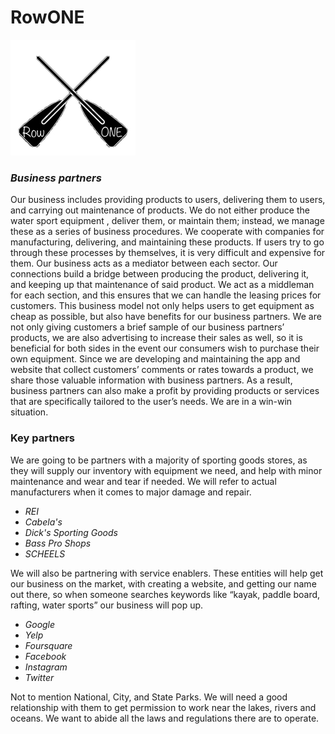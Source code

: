 # RowONE

![](IMG_78243.jpg)

### *Business partners*

Our business includes providing products to users, delivering them to users, and carrying out maintenance of products. We do not either produce the water sport equipment , deliver them, or maintain them; instead, we manage these as a series of business procedures. We cooperate with companies for manufacturing, delivering, and maintaining these products. If users try to go through these processes by themselves, it is very difficult and expensive for them. Our business acts as a mediator between each sector. Our connections build a bridge between producing the product, delivering it, and keeping up that maintenance of said product. We act as a middleman for each section, and this ensures that we can handle the leasing prices for customers. This business model not only helps users to get equipment as cheap as possible, but also have benefits for our business partners. We are not only giving customers a brief sample of our business partners’ products, we are also advertising to increase their sales as well, so it is beneficial for both sides in the event our consumers wish to purchase their own equipment. Since we are developing and maintaining the app and website that collect customers’ comments or rates towards a product, we share those valuable information with business partners. As a result, business partners can also make a profit by providing products or services that are specifically tailored to the user’s needs. We are in a win-win situation.

### **Key partners**

We are going to be partners with a majority of sporting goods stores, 
as they will supply our inventory with equipment we need, and help with minor 
maintenance and wear and tear if needed. We will refer to actual manufacturers 
when it comes to major damage and repair.


* *REI* 
* *Cabela's* 
* *Dick's Sporting Goods* 
* *Bass Pro Shops*
* *SCHEELS*

We will also be partnering with service enablers. These entities will help get our business on the market, with creating a website, and getting our name out there, so when someone searches keywords like “kayak, paddle board, rafting, water sports” our business will pop up.

* *Google*
* *Yelp*
* *Foursquare*
* *Facebook*
* *Instagram*
* *Twitter*

Not to mention National, City, and State Parks. We will need a good relationship with them to get permission to work near the lakes, 
rivers and oceans. We want to abide all the laws and regulations there are to operate. 
